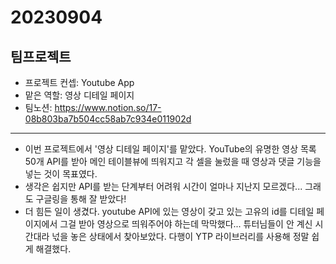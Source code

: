 # 20230904
## 팀프로젝트
- 프로젝트 컨셉: Youtube App
- 맡은 역할: 영상 디테일 페이지
- 팀노션: https://www.notion.so/17-08b803ba7b504cc58ab7c934e011902d
---
- 이번 프로젝트에서 '영상 디테일 페이지'를 맡았다. YouTube의 유명한 영상 목록 50개 API를 받아 메인 테이블뷰에 띄워지고 각 셀을 눌렀을 때 영상과 댓글 기능을 넣는 것이 목표였다.
- 생각은 쉽지만 API를 받는 단계부터 어려워 시간이 얼마나 지난지 모르겠다... 그래도 구글링을 통해 잘 받았다!
- 더 힘든 일이 생겼다. youtube API에 있는 영상이 갖고 있는 고유의 id를 디테일 페이지에서 그걸 받아 영상으로 띄워주어야 하는데 막막했다... 튜터님들이 안 계신 시간대라 넋을 놓은 상태에서 찾아보았다. 다행이 YTP 라이브러리를 사용해 정말 쉽게 해결했다.
